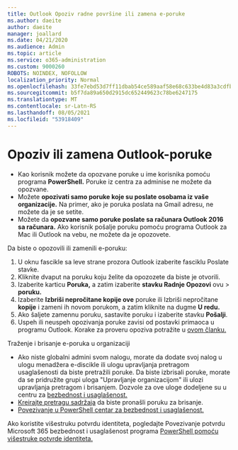 ```yaml
---
title: Outlook Opoziv radne površine ili zamena e-poruke
ms.author: daeite
author: daeite
manager: joallard
ms.date: 04/21/2020
ms.audience: Admin
ms.topic: article
ms.service: o365-administration
ms.custom: 9000260
ROBOTS: NOINDEX, NOFOLLOW
localization_priority: Normal
ms.openlocfilehash: 33fe7ebd53d7ff11dbab54ce589aaf58e68c633be4d83a3cdfb00edc7752430e
ms.sourcegitcommit: b5f7da89a650d2915dc652449623c78be6247175
ms.translationtype: MT
ms.contentlocale: sr-Latn-RS
ms.lasthandoff: 08/05/2021
ms.locfileid: "53918409"
---
```

# <a name="recall-or-replace-an-outlook-email-message"></a>Opoziv ili zamena Outlook-poruke

- Kao korisnik možete da opozvane poruke u ime korisnika pomoću programa **PowerShell.** Poruke iz centra za adminise ne možete da opozvane.
- Možete **opozivati samo poruke koje su poslate osobama iz vaše organizacije.** Na primer, ako je poruka poslata na Gmail adresu, ne možete da je se setite.
- Možete da **opozvane samo poruke poslate sa računara Outlook 2016 sa računara.** Ako korisnik pošalje poruku pomoću programa Outlook za Mac ili Outlook na vebu, ne možete da je opozovete.

Da biste o opozovili ili zamenili e-poruku:

1. U oknu fascikle sa leve strane prozora Outlook izaberite fasciklu Poslate stavke.
1. Kliknite dvaput na poruku koju želite da opozozete da biste je otvorili.
1. Izaberite karticu **Poruka,** a zatim izaberite **stavku Radnje Opozovi** ovu  >  **poruku.**
1. Izaberite **Izbriši nepročitane kopije ove** poruke ili Izbriši nepročitane **kopije** i zameni ih novom porukom, a zatim kliknite na dugme **U redu.**
1. Ako šaljete zamennu poruku, sastavite poruku i izaberite stavku **Pošalji**.
1. Uspeh ili neuspeh opozivanja poruke zavisi od postavki primaoca u programu Outlook. Korake za proveru opoziva potražite u [ovom članku.](https://support.office.com/article/35027f88-d655-4554-b4f8-6c0729a723a0)

Traženje i brisanje e-poruka u organizaciji

- Ako niste globalni admini svom nalogu, morate da dodate svoj nalog u ulogu menadžera e-discikle ili ulogu upravljanja pretragom usaglašenosti da biste pretražili poruke. Da biste izbrisali poruke, morate da se pridružite grupi uloga "Upravljanje organizacijom" ili ulozi upravljanja pretragom i brisanjem. Dozvole za ove uloge dodeljene su u centru za [bezbednost i usaglašenost.](https://go.microsoft.com/fwlink/?linkid=2083731)
- [Kreirajte pretragu sadržaja](https://docs.microsoft.com/microsoft-365/compliance/content-search) da biste pronašli poruku za brisanje.
- [Povezivanje u PowerShell centar za bezbednost i usaglašenost.](https://docs.microsoft.com/powershell/exchange/office-365-scc/connect-to-scc-powershell/connect-to-scc-powershell?view=exchange-ps)

Ako koristite višestruku potvrdu identiteta, pogledajte Povezivanje potvrdu Microsoft 365 bezbednost i usaglašenost programa [PowerShell pomoću višestruke potvrde identiteta.](https://docs.microsoft.com/powershell/exchange/office-365-scc/connect-to-scc-powershell/mfa-connect-to-scc-powershell?view=exchange-ps)